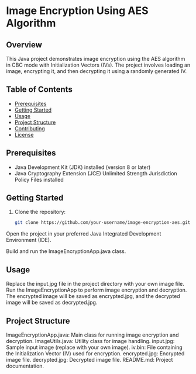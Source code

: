 # Image Encryption Using AES Algorithm

## Overview

This Java project demonstrates image encryption using the AES algorithm in CBC mode with Initialization Vectors (IVs). The project involves loading an image, encrypting it, and then decrypting it using a randomly generated IV.

## Table of Contents

- [Prerequisites](#prerequisites)
- [Getting Started](#getting-started)
- [Usage](#usage)
- [Project Structure](#project-structure)
- [Contributing](#contributing)
- [License](#license)

## Prerequisites

- Java Development Kit (JDK) installed (version 8 or later)
- Java Cryptography Extension (JCE) Unlimited Strength Jurisdiction Policy Files installed
## Getting Started

1. Clone the repository:

   ```bash
   git clone https://github.com/your-username/image-encryption-aes.git
  Open the project in your preferred Java Integrated Development Environment (IDE).
  
  Build and run the ImageEncryptionApp.java class.
  
## Usage

  Replace the input.jpg file in the project directory with your own image file.
  Run the ImageEncryptionApp to perform image encryption and decryption.
  The encrypted image will be saved as encrypted.jpg, and the decrypted image will be saved as decrypted.jpg.

## Project Structure

  ImageEncryptionApp.java: Main class for running image encryption and decryption.
  ImageUtils.java: Utility class for image handling.
  input.jpg: Sample input image (replace with your own image).
  iv.bin: File containing the Initialization Vector (IV) used for encryption.
  encrypted.jpg: Encrypted image file.
  decrypted.jpg: Decrypted image file.
  README.md: Project documentation.

